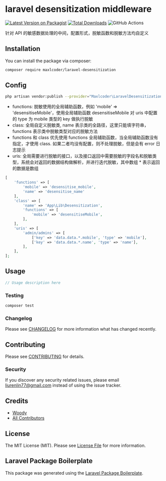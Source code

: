 # laravel desensitization middleware

[![Latest Version on Packagist](https://img.shields.io/packagist/v/maxlcoder/laravel-desensitization.svg?style=flat-square)](https://packagist.org/packages/maxlcoder/laravel-desensitization)
[![Total Downloads](https://img.shields.io/packagist/dt/maxlcoder/laravel-desensitization.svg?style=flat-square)](https://packagist.org/packages/maxlcoder/laravel-desensitization)
![GitHub Actions](https://github.com/maxlcoder/laravel-desensitization/actions/workflows/main.yml/badge.svg)

针对 API 的敏感数据处理的中间，配置形式，脱敏函数和脱敏方法均自定义

## Installation

You can install the package via composer:

```bash
composer require maxlcoder/laravel-desensitization
```

## Config

```bash
php artisan vendor:publish --provider="Maxlcoder\LaravelDesensitization\LaravelDesensitizationServiceProvider"
```

* functions: 脱敏使用的全局辅助函数，例如 'mobile' => 'desensitiseMobile'，使用全局辅助函数 desensitiseMobile 对 uris 中配置的 type 为 mobile 类型的 key 做执行脱敏 
* class: 全局自定义脱敏类, name 表示类的全路径，这里只能填字符串，functions 表示类中脱敏类型对应的脱敏方法
* functions 和 class 优先使用 functions 全局辅助函数，当全局辅助函数没有指定，才使用 class. 如果二者均没有配置，则不处理脱敏，但是会有 error 日志提示
* uris: 全局需要进行脱敏的接口，以及接口返回中需要脱敏的字段名和脱敏类型，系统会对返回的数据结构做解析，并进行迭代脱敏，其中数组 * 表示返回的数据是数组

```php
[
    'functions' => [
        'mobile' => 'desensitise_mobile',
        'name' => 'desensitise_name'
    ],
    'class' => [
        'name' => 'App\Lib\Desensitization',
        'functions' => [
            'mobile' => 'desensitiseMobile',
        ],
    ],
    'uris' => [
        'admin/admins' => [
            ['key' => 'data.data.*.mobile', 'type' => 'mobile'],
            ['key' => 'data.data.*.name', 'type' => 'name'],
        ],
    ],
];
```

## Usage

```php
// Usage description here
```

### Testing

```bash
composer test
```

### Changelog

Please see [CHANGELOG](CHANGELOG.md) for more information what has changed recently.

## Contributing

Please see [CONTRIBUTING](CONTRIBUTING.md) for details.

### Security

If you discover any security related issues, please email liurenlin77@gmail.com instead of using the issue tracker.

## Credits

-   [Woody](https://github.com/maxlcoder)
-   [All Contributors](../../contributors)

## License

The MIT License (MIT). Please see [License File](LICENSE.md) for more information.

## Laravel Package Boilerplate

This package was generated using the [Laravel Package Boilerplate](https://laravelpackageboilerplate.com).
